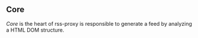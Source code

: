 Core
----

*Core* is the heart of rss-proxy is responsible to generate a feed by analyzing a HTML DOM structure.
